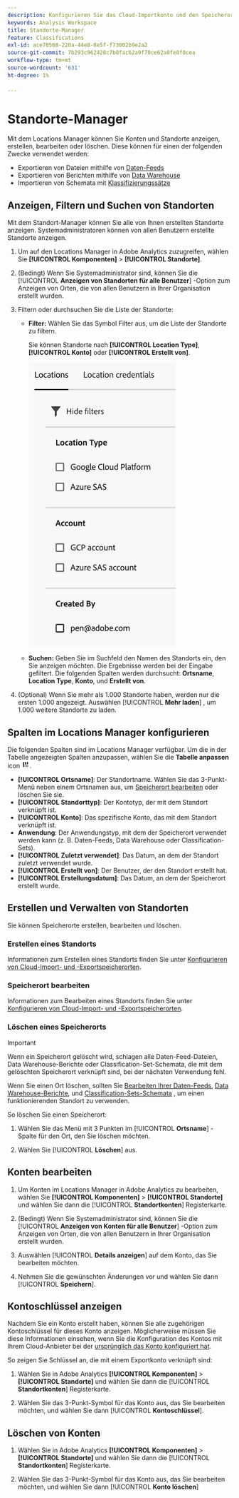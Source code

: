 ```yaml
---
description: Konfigurieren Sie das Cloud-Importkonto und den Speicherort, an den Classification-Daten hochgeladen werden können.
keywords: Analysis Workspace
title: Standorte-Manager
feature: Classifications
exl-id: ace70568-220a-44e8-8e5f-f73002b9e2a2
source-git-commit: 7b293c962428c7b8fac62a9f70ce62a0fe8f0cea
workflow-type: tm+mt
source-wordcount: '631'
ht-degree: 1%

---
```


# Standorte-Manager

Mit dem Locations Manager können Sie Konten und Standorte anzeigen, erstellen, bearbeiten oder löschen. Diese können für einen der folgenden Zwecke verwendet werden:

* Exportieren von Dateien mithilfe von [Daten-Feeds](/help/export/analytics-data-feed/create-feed.md)
* Exportieren von Berichten mithilfe von [Data Warehouse](/help/export/data-warehouse/create-request/dw-request-report-destinations.md)
* Importieren von Schemata mit [Klassifizierungssätze](/help/components/classifications/sets/overview.md)

## Anzeigen, Filtern und Suchen von Standorten

Mit dem Standort-Manager können Sie alle von Ihnen erstellten Standorte anzeigen. Systemadministratoren können von allen Benutzern erstellte Standorte anzeigen.

1. Um auf den Locations Manager in Adobe Analytics zuzugreifen, wählen Sie **[!UICONTROL Komponenten]** > **[!UICONTROL Standorte]**.

1. (Bedingt) Wenn Sie Systemadministrator sind, können Sie die [!UICONTROL **Anzeigen von Standorten für alle Benutzer**] -Option zum Anzeigen von Orten, die von allen Benutzern in Ihrer Organisation erstellt wurden. <!-- Maybe add a screenshot? This is new functionality -->

1. Filtern oder durchsuchen Sie die Liste der Standorte:

   * **Filter:** Wählen Sie das Symbol Filter aus, um die Liste der Standorte zu filtern.

     Sie können Standorte nach **[!UICONTROL Location Type]**, **[!UICONTROL Konto]** oder **[!UICONTROL Erstellt von]**.

     ![Standortfilter](assets/locations-filters.png)

   * **Suchen:** Geben Sie im Suchfeld den Namen des Standorts ein, den Sie anzeigen möchten. Die Ergebnisse werden bei der Eingabe gefiltert. Die folgenden Spalten werden durchsucht: **Ortsname**, **Location Type**, **Konto**, und **Erstellt von**.

1. (Optional) Wenn Sie mehr als 1.000 Standorte haben, werden nur die ersten 1.000 angezeigt. Auswählen [!UICONTROL **Mehr laden**] , um 1.000 weitere Standorte zu laden.

## Spalten im Locations Manager konfigurieren

Die folgenden Spalten sind im Locations Manager verfügbar. Um die in der Tabelle angezeigten Spalten anzupassen, wählen Sie die **Tabelle anpassen** icon ![Symbol &quot;Tabelle anpassen&quot;](assets/customize-table-icon.png).

* **[!UICONTROL Ortsname]**: Der Standortname. Wählen Sie das 3-Punkt-Menü neben einem Ortsnamen aus, um [Speicherort bearbeiten](/help/components/locations/configure-import-locations.md) oder löschen Sie sie.
* **[!UICONTROL Standorttyp]**: Der Kontotyp, der mit dem Standort verknüpft ist.
* **[!UICONTROL Konto]**: Das spezifische Konto, das mit dem Standort verknüpft ist.
* **Anwendung**: Der Anwendungstyp, mit dem der Speicherort verwendet werden kann (z. B. Daten-Feeds, Data Warehouse oder Classification-Sets).
* **[!UICONTROL Zuletzt verwendet]**: Das Datum, an dem der Standort zuletzt verwendet wurde.
* **[!UICONTROL Erstellt von]**: Der Benutzer, der den Standort erstellt hat.
* **[!UICONTROL Erstellungsdatum]**: Das Datum, an dem der Speicherort erstellt wurde.

## Erstellen und Verwalten von Standorten

Sie können Speicherorte erstellen, bearbeiten und löschen.

### Erstellen eines Standorts

Informationen zum Erstellen eines Standorts finden Sie unter [Konfigurieren von Cloud-Import- und -Exportspeicherorten](/help/components/locations/configure-import-locations.md).

<!-- Do I need to add some steps here about how to create a location and then assign that location to be used with DF, DW, or Classifications sets? Need to hear back from Ron and team whether we are including this functionality -->

### Speicherort bearbeiten

Informationen zum Bearbeiten eines Standorts finden Sie unter [Konfigurieren von Cloud-Import- und -Exportspeicherorten](/help/components/locations/configure-import-locations.md).

### Löschen eines Speicherorts

>[!IMPORTANT]
>
>Wenn ein Speicherort gelöscht wird, schlagen alle Daten-Feed-Dateien, Data Warehouse-Berichte oder Classification-Set-Schemata, die mit dem gelöschten Speicherort verknüpft sind, bei der nächsten Verwendung fehl.
>
>Wenn Sie einen Ort löschen, sollten Sie [Bearbeiten Ihrer Daten-Feeds](/help/export/analytics-data-feed/create-feed.md), [Data Warehouse-Berichte](/help/export/data-warehouse/create-request/dw-request-report-destinations.md), und [Classification-Sets-Schemata](/help/components/classifications/sets/manage/schema.md) , um einen funktionierenden Standort zu verwenden.

So löschen Sie einen Speicherort:

1. Wählen Sie das Menü mit 3 Punkten im [!UICONTROL **Ortsname**] -Spalte für den Ort, den Sie löschen möchten.

1. Wählen Sie [!UICONTROL **Löschen**] aus.

## Konten bearbeiten

1. Um Konten im Locations Manager in Adobe Analytics zu bearbeiten, wählen Sie **[!UICONTROL Komponenten]** > **[!UICONTROL Standorte]** und wählen Sie dann die [!UICONTROL **Standortkonten**] Registerkarte.

1. (Bedingt) Wenn Sie Systemadministrator sind, können Sie die [!UICONTROL **Anzeigen von Konten für alle Benutzer**] -Option zum Anzeigen von Orten, die von allen Benutzern in Ihrer Organisation erstellt wurden. <!-- Maybe add a screenshot? This is new functionality -->


1. Auswählen [!UICONTROL **Details anzeigen**] auf dem Konto, das Sie bearbeiten möchten.

1. Nehmen Sie die gewünschten Änderungen vor und wählen Sie dann [!UICONTROL **Speichern**].

## Kontoschlüssel anzeigen

Nachdem Sie ein Konto erstellt haben, können Sie alle zugehörigen Kontoschlüssel für dieses Konto anzeigen. Möglicherweise müssen Sie diese Informationen einsehen, wenn Sie die Konfiguration des Kontos mit Ihrem Cloud-Anbieter bei der [ursprünglich das Konto konfiguriert hat](/help/components/locations/configure-import-accounts.md).

So zeigen Sie Schlüssel an, die mit einem Exportkonto verknüpft sind:

1. Wählen Sie in Adobe Analytics **[!UICONTROL Komponenten]** > **[!UICONTROL Standorte]** und wählen Sie dann die [!UICONTROL **Standortkonten**] Registerkarte.

1. Wählen Sie das 3-Punkt-Symbol für das Konto aus, das Sie bearbeiten möchten, und wählen Sie dann [!UICONTROL **Kontoschlüssel**].

## Löschen von Konten

1. Wählen Sie in Adobe Analytics **[!UICONTROL Komponenten]** > **[!UICONTROL Standorte]** und wählen Sie dann die [!UICONTROL **Standortkonten**] Registerkarte.

1. Wählen Sie das 3-Punkt-Symbol für das Konto aus, das Sie bearbeiten möchten, und wählen Sie dann [!UICONTROL **Konto löschen**]
